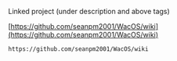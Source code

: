 
Linked project (under description and above tags)

[https://github.com/seanpm2001/WacOS/wiki](https://github.com/seanpm2001/WacOS/wiki)

```
https://github.com/seanpm2001/WacOS/wiki
```


